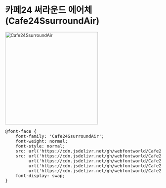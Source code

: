 # 카페24 써라운드 에어체(Cafe24SsurroundAir)

<a href="https://wess.tistory.com" target="_blank">
    <img src="https://webfontworld.github.io/Cafe24SsurroundAir/Cafe24SsurroundAir.jpg" alt="Cafe24SsurroundAir" style="width:300px">
</a>
<pre>
@font-face {
    font-family: 'Cafe24SsurroundAir';
    font-weight: normal;
    font-style: normal;
    src: url('https://cdn.jsdelivr.net/gh/webfontworld/Cafe24SsurroundAir/Cafe24SsurroundAir.eot');
    src: url('https://cdn.jsdelivr.net/gh/webfontworld/Cafe24SsurroundAir/Cafe24SsurroundAir.eot?#iefix') format('embedded-opentype'),
         url('https://cdn.jsdelivr.net/gh/webfontworld/Cafe24SsurroundAir/Cafe24SsurroundAir.woff2') format('woff2'),
         url('https://cdn.jsdelivr.net/gh/webfontworld/Cafe24SsurroundAir/Cafe24SsurroundAir.woff') format('woff'),
         url('https://cdn.jsdelivr.net/gh/webfontworld/Cafe24SsurroundAir/Cafe24SsurroundAir.ttf') format("truetype");
    font-display: swap;
}
</pre>
